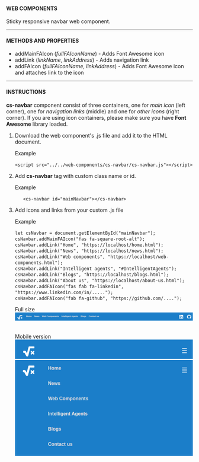 #### WEB COMPONENTS

Sticky responsive navbar web component. 

<hr>




#### METHODS AND PROPERTIES


* addMainFAIcon (_fullFAIconName_) - Adds Font Awesome icon</br>
* addLink (_linkName_, _linkAddress_) - Adds navigation link </br>
* addFAIcon (_fullFAIconName_, _linkAddress_) - Adds Font Awesome icon and attaches link to the icon</br>

<hr>



#### INSTRUCTIONS

**cs-navbar** component consist of three containers, one for _main icon_ (left corner), one for _navigation links_ (middle) 
and one for _other icons_ (right corner). If you are using icon containers, please make sure you have **Font Awesome** library loaded. 

1. Download the web component's .js file and add it to the HTML document. 

   Example

   ```
   <script src="../../web-components/cs-navbar/cs-navbar.js"></script>
   ```

2. Add **cs-navbar** tag with custom class name or id.

   Example

   ```
      <cs-navbar id="mainNavbar"></cs-navbar>
   ```

3. Add icons and links from your custom .js file

   Example

   ```
   let csNavbar = document.getElementById("mainNavbar");
   csNavbar.addMainFAIcon("fas fa-square-root-alt");
   csNavbar.addLink("Home", "https://localhost/home.html");
   csNavbar.addLink("News", "https://localhost/news.html");
   csNavbar.addLink("Web components", "https://localhost/web-components.html");
   csNavbar.addLink("Intelligent agents", "#IntelligentAgents");
   csNavbar.addLink("Blogs", "https://localhost/blogs.html");
   csNavbar.addLink("About us", "https://localhost/about-us.html");
   csNavbar.addFAIcon("fas fab fa-linkedin", "https://www.linkedin.com/in/.....");
   csNavbar.addFAIcon("fab fa-github", "https://github.com/....");
   ```
   

   Full size<br>
   ![Image of cs-navbar](https://github.com/ferakp/web-components/blob/master/documentation/images/cs-navbar.png)
   
   <br>Mobile version<br>
   ![Image of cs-navbar (mobile)](https://github.com/ferakp/web-components/blob/master/documentation/images/cs-navbar-collapsed-minimized.png)
   ![Image of cs-navbar (mobile)](https://github.com/ferakp/web-components/blob/master/documentation/images/cs-navbar-collapsed.png)
   
   
